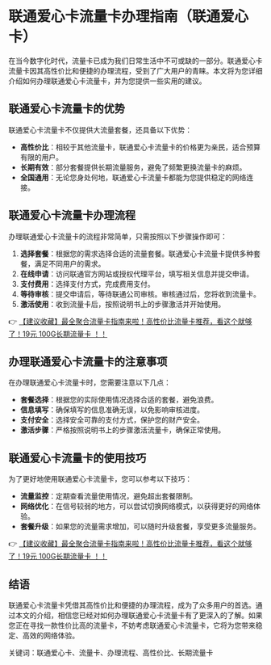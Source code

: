 # 联通爱心卡流量卡办理指南（联通爱心卡）

在当今数字化时代，流量卡已成为我们日常生活中不可或缺的一部分。联通爱心卡流量卡因其高性价比和便捷的办理流程，受到了广大用户的青睐。本文将为您详细介绍如何办理联通爱心卡流量卡，并为您提供一些实用的建议。

## 联通爱心卡流量卡的优势

联通爱心卡流量卡不仅提供大流量套餐，还具备以下优势：

- **高性价比**：相较于其他流量卡，联通爱心卡流量卡的价格更为亲民，适合预算有限的用户。
- **长期有效**：部分套餐提供长期流量服务，避免了频繁更换流量卡的麻烦。
- **全国通用**：无论您身处何地，联通爱心卡流量卡都能为您提供稳定的网络连接。

## 联通爱心卡流量卡办理流程

办理联通爱心卡流量卡的流程非常简单，只需按照以下步骤操作即可：

1. **选择套餐**：根据您的需求选择合适的流量套餐。联通爱心卡流量卡提供多种套餐，满足不同用户的需求。
2. **在线申请**：访问联通官方网站或授权代理平台，填写相关信息并提交申请。
3. **支付费用**：选择支付方式，完成费用支付。
4. **等待审核**：提交申请后，等待联通公司审核。审核通过后，您将收到流量卡。
5. **激活使用**：收到流量卡后，按照说明书上的步骤激活并开始使用。

👉 [【建议收藏】最全聚合流量卡指南来啦！高性价比流量卡推荐，看这个就够了！19元 100G长期流量卡 ！！](https://bit.ly/Liuliangka)

## 办理联通爱心卡流量卡的注意事项

在办理联通爱心卡流量卡时，您需要注意以下几点：

- **套餐选择**：根据您的实际使用情况选择合适的套餐，避免浪费。
- **信息填写**：确保填写的信息准确无误，以免影响审核进度。
- **支付安全**：选择安全可靠的支付方式，保护您的财产安全。
- **激活步骤**：严格按照说明书上的步骤激活流量卡，确保正常使用。

## 联通爱心卡流量卡的使用技巧

为了更好地使用联通爱心卡流量卡，您可以参考以下技巧：

- **流量监控**：定期查看流量使用情况，避免超出套餐限制。
- **网络优化**：在信号较弱的地方，可以尝试切换网络模式，以获得更好的网络体验。
- **套餐升级**：如果您的流量需求增加，可以随时升级套餐，享受更多流量服务。

👉 [【建议收藏】最全聚合流量卡指南来啦！高性价比流量卡推荐，看这个就够了！19元 100G长期流量卡 ！！](https://bit.ly/Liuliangka)

## 结语

联通爱心卡流量卡凭借其高性价比和便捷的办理流程，成为了众多用户的首选。通过本文的介绍，相信您已经对如何办理联通爱心卡流量卡有了更深入的了解。如果您正在寻找一款性价比高的流量卡，不妨考虑联通爱心卡流量卡，它将为您带来稳定、高效的网络体验。

关键词：联通爱心卡、流量卡、办理流程、高性价比、长期流量卡